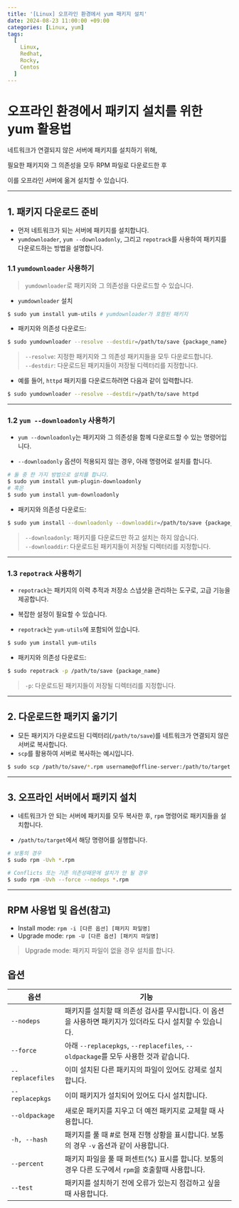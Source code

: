 ```yaml
---
title: '[Linux] 오프라인 환경에서 yum 패키지 설치' 
date: 2024-08-23 11:00:00 +09:00
categories: [Linux, yum]
tags:
  [
    Linux,
    Redhat,
    Rocky,
    Centos
  ]
---
```


# 오프라인 환경에서 패키지 설치를 위한 yum 활용법

네트워크가 연결되지 않은 서버에 패키지를 설치하기 위해, 

필요한 패키지와 그 의존성을 모두 RPM 파일로 다운로드한 후 

이를 오프라인 서버에 옮겨 설치할 수 있습니다.

---

## 1. 패키지 다운로드 준비

- 먼저 네트워크가 되는 서버에 패키지를 설치합니다.
- `yumdownloader`, `yum --downloadonly`, 그리고 `repotrack`를 사용하여 패키지를 다운로드하는 방법을 설명합니다.


### 1.1 `yumdownloader` 사용하기
> `yumdownloader`로 패키지와 그 의존성을 다운로드할 수 있습니다.

- `yumdownloader` 설치

```bash
$ sudo yum install yum-utils # yumdownloader가 포함된 패키지
```

- 패키지와 의존성 다운로드:

```bash
$ sudo yumdownloader --resolve --destdir=/path/to/save {package_name}
```
> `--resolve`: 지정한 패키지와 그 의존성 패키지들을 모두 다운로드합니다.  
> `--destdir`: 다운로드된 패키지들이 저장될 디렉터리를 지정합니다.

- 예를 들어, `httpd` 패키지를 다운로드하려면 다음과 같이 입력합니다.

```bash
$ sudo yumdownloader --resolve --destdir=/path/to/save httpd
```

---

### 1.2 `yum --downloadonly` 사용하기

- `yum --downloadonly`는 패키지와 그 의존성을 함께 다운로드할 수 있는 명령어입니다.

- `--downloadonly` 옵션이 적용되지 않는 경우, 아래 명령어로 설치를 합니다.

```bash
# 둘 중 한 가지 방법으로 설치를 합니다.
$ sudo yum install yum-plugin-downloadonly 
# 혹은
$ sudo yum install yum-downloadonly 
```

- 패키지와 의존성 다운로드:

```bash
$ sudo yum install --downloadonly --downloaddir=/path/to/save {package_name}
```

> `--downloadonly`: 패키지를 다운로드만 하고 설치는 하지 않습니다.  
> `--downloaddir`: 다운로드된 패키지들이 저장될 디렉터리를 지정합니다.

---

### 1.3 `repotrack` 사용하기

- `repotrack`는 패키지의 이력 추적과 저장소 스냅샷을 관리하는 도구로, 고급 기능을 제공합니다. 
- 복잡한 설정이 필요할 수 있습니다.

- `repotrack`는 `yum-utils`에 포함되어 있습니다.

```bash
$ sudo yum install yum-utils
```

- 패키지와 의존성 다운로드:

```bash
$ sudo repotrack -p /path/to/save {package_name}
```
> `-p`: 다운로드된 패키지들이 저장될 디렉터리를 지정합니다.

---

## 2. 다운로드한 패키지 옮기기

- 모든 패키지가 다운로드된 디렉터리(`/path/to/save`)를 네트워크가 연결되지 않은 서버로 복사합니다.
- `scp`를 활용하여 서버로 복사하는 예시입니다.

```bash
$ sudo scp /path/to/save/*.rpm username@offline-server:/path/to/target
```

---

## 3. 오프라인 서버에서 패키지 설치

- 네트워크가 안 되는 서버에 패키지를 모두 복사한 후, `rpm` 명령어로 패키지들을 설치합니다.

- `/path/to/target`에서 해당 명령어를 실행합니다.

```bash
# 보통의 경우
$ sudo rpm -Uvh *.rpm

# Conflicts 또는 기존 의존성때문에 설치가 안 될 경우
$ sudo rpm -Uvh --force --nodeps *.rpm
```

---

## RPM 사용법 및 옵션(참고)
- Install mode: `rpm -i [다른 옵션] [패키지 파일명]`
- Upgrade mode: `rpm -U [다른 옵션] [패키지 파일명]`

> Upgrade mode: 패키지 파일이 없을 경우 설치를 합니다.

## 옵션

| 옵션           | 기능                                                                                   |
|----------------|----------------------------------------------------------------------------------------|
| `--nodeps`     | 패키지를 설치할 때 의존성 검사를 무시합니다. 이 옵션을 사용하면 패키지가 있더라도 다시 설치할 수 있습니다. |
| `--force`      | 아래 `--replacepkgs`, `--replacefiles`, `--oldpackage`를 모두 사용한 것과 같습니다. |
| `--replacefiles` | 이미 설치된 다른 패키지의 파일이 있어도 강제로 설치합니다.                       |
| `--replacepkgs`  | 이미 패키지가 설치되어 있어도 다시 설치합니다.                                     |
| `--oldpackage` | 새로운 패키지를 지우고 더 예전 패키지로 교체할 때 사용합니다.                          |
| `-h, --hash`   | 패키지를 풀 때 #로 현재 진행 상황을 표시합니다. 보통의 경우 `-v` 옵션과 같이 사용합니다. |
| `--percent`    | 패키지 파일을 풀 때 퍼센트(%) 표시를 합니다. 보통의 경우 다른 도구에서 `rpm`을 호출할때 사용합니다. |
| `--test`       | 패키지를 설치하기 전에 오류가 있는지 점검하고 싶을 때 사용합니다. |

